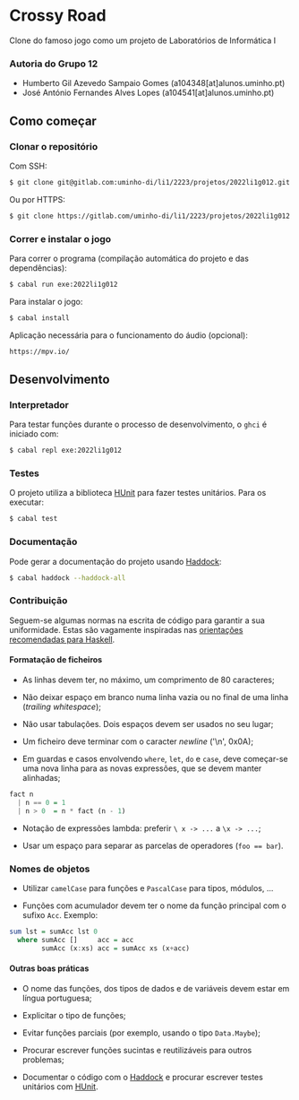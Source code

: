 # Crossy Road

Clone do famoso jogo como um projeto de Laboratórios de Informática I

### Autoria do Grupo 12
 - Humberto Gil Azevedo Sampaio Gomes (a104348[at]alunos.uminho.pt)
 - José António Fernandes Alves Lopes (a104541[at]alunos.uminho.pt)

## Como começar

### Clonar o repositório

Com SSH:

```bash
$ git clone git@gitlab.com:uminho-di/li1/2223/projetos/2022li1g012.git
```

Ou por HTTPS:

```bash
$ git clone https://gitlab.com/uminho-di/li1/2223/projetos/2022li1g012.git
```

### Correr e instalar o jogo

Para correr o programa (compilação automática do projeto e das dependências):

```bash
$ cabal run exe:2022li1g012
```

Para instalar o jogo:

```bash
$ cabal install
```

Aplicação necessária para o funcionamento do áudio (opcional):  

```bash
https://mpv.io/
```

## Desenvolvimento

### Interpretador

Para testar funções durante o processo de desenvolvimento, o `ghci` é iniciado com:

```bash
$ cabal repl exe:2022li1g012
```

### Testes

O projeto utiliza a biblioteca
[HUnit](https://hackage.haskell.org/package/HUnit) para fazer testes unitários.
Para os executar:

```bash
$ cabal test
```

### Documentação

Pode gerar a documentação do projeto usando
[Haddock](https://haskell-haddock.readthedocs.io/):

```bash
$ cabal haddock --haddock-all
```

### Contribuição

Seguem-se algumas normas na escrita de código para garantir a sua uniformidade.
Estas são vagamente inspiradas nas [orientações recomendadas para Haskell](https://wiki.haskell.org/Programming_guidelines).

#### Formatação de ficheiros

 - As linhas devem ter, no máximo, um comprimento de 80 caracteres;

 - Não deixar espaço em branco numa linha vazia ou no final de uma linha
 (*trailing whitespace*);

 - Não usar tabulações. Dois espaços devem ser usados no seu lugar;

 - Um ficheiro deve terminar com o caracter *newline* ('\n', 0x0A);

 - Em guardas e casos envolvendo `where`, `let`, `do` e `case`, deve começar-se
 uma nova linha para as novas expressões, que se devem manter alinhadas;

```haskell
fact n
  | n == 0 = 1
  | n > 0  = n * fact (n - 1)
```

 - Notação de expressões lambda: preferir `\ x -> ...` a `\x -> ...`;

 - Usar um espaço para separar as parcelas de operadores (`foo == bar`).

### Nomes de objetos

 - Utilizar `camelCase` para funções e `PascalCase` para tipos, módulos, ...

 - Funções com acumulador devem ter o nome da função principal com o sufixo
   `Acc`. Exemplo:

```haskell
sum lst = sumAcc lst 0
  where sumAcc []     acc = acc
        sumAcc (x:xs) acc = sumAcc xs (x+acc)
```

#### Outras boas práticas

 - O nome das funções, dos tipos de dados e de variáveis devem estar em língua
 portuguesa;

 - Explicitar o tipo de funções;

 - Evitar funções parciais (por exemplo, usando o tipo `Data.Maybe`);

 - Procurar escrever funções sucintas e reutilizáveis para outros problemas;

 - Documentar o código com o [Haddock](https://haskell-haddock.readthedocs.io/)
 e procurar escrever testes unitários com
 [HUnit](https://hackage.haskell.org/package/HUnit).

